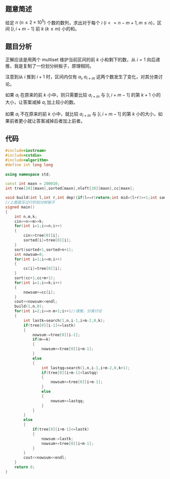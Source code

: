 ## 题意简述
给定 $n\ (n\leq2\times10^5)$ 个数的数列，求出对于每个 $i\ (i<=n-m+1,m\leq n)$，区间 $[i,i+m-1]$ 前 $k\ (k\leq m)$ 小的和。

## 题目分析
正解应该是用两个 multiset 维护当前区间的前 $k$ 小和剩下的数，从 $i=1$ 向后递推，我是复制了一份划分树板子，原理相同。

注意到从 $i$ 推到 $i+1$ 时，区间内仅有 $a_i,a_{i+m}$ 这两个数发生了变化，对其分类讨论。

如果 $a_i$ 在原来的前 $k$ 小中，则只需要比较 $a_{i+m}$ 与 $[i,i+m-1]$ 的第 $k+1$ 小的大小，让答案减掉 $a_i$ 加上较小的数。

如果 $a_i$ 不在原来的前 $k$ 小中，就比较 $a_{i+m}$ 与 $[i,i+m-1]$ 的第 $k$ 小的大小，如果前者更小就让答案减掉后者加上前者。

## 代码
```cpp
#include<iostream>
#include<cstdio>
#include<algorithm> 
#define int long long
 
using namespace std;
 
const int maxn = 200010;
int tree[20][maxn],sorted[maxn],nleft[20][maxn],cc[maxn];

void build(int l,int r,int dep){if(l==r)return;int mid=(l+r)>>1;int same=mid-l+1;int smid=sorted[mid];for(int i=l;i<=r;i++){if(tree[dep][i]<smid){same--;}}int lpos=l,rpos=mid+1;for(int i=l;i<=r;i++){nleft[dep][i]=(i==l)?0:nleft[dep][i-1];if(tree[dep][i]<smid||tree[dep][i]==smid&&same>0){tree[dep+1][lpos++]=tree[dep][i];nleft[dep][i]++;if(tree[dep][i]==smid){same--;}}else{tree[dep+1][rpos++]=tree[dep][i];}}build(l,mid,dep+1);build(mid+1,r,dep+1);}int search(int L,int R,int l,int r,int dep,int k){if(L==R){return tree[dep][R];}int mid=(L+R)>>1;int ly=(l==L)?0:nleft[dep][l-1];int cnt=nleft[dep][r]-ly;if(k<=cnt){int newl=L+ly;int newr=L+nleft[dep][r]-1;return search(L,mid,newl,newr,dep+1,k);}else{int newl=mid+1+(l-L-ly);int newr=newl+r-l-cnt;return search(mid+1,R,newl,newr,dep+1,k-cnt);}}
//上面是压过行的划分树板子
signed main()
{
	int n,m,k;
	cin>>n>>m>>k;
    for(int i=1;i<=n;i++)
    {
    	cin>>tree[0][i];
       	sorted[i]=tree[0][i];
    }
    sort(sorted+1,sorted+n+1);
    int nowsum=0;
    for(int i=1;i<=m;i++)
    {
    	cc[i]=tree[0][i];
    }
    sort(cc+1,cc+m+1);
    for(int i=1;i<=k;i++)
    {
    	nowsum+=cc[i];
    }
    cout<<nowsum<<endl;
    build(1,n,0);
    for(int i=2;i<=n-m+1;i++)//递推，分类讨论
    {
     	int lastk=search(1,n,i-1,i+m-2,0,k);
     	if(tree[0][i-1]<=lastk)
     	{
     		nowsum-=tree[0][i-1];
     		if(m==k)
     		{
     			nowsum+=tree[0][i+m-1];
     		}
     		else
     		{
     			int lastqq=search(1,n,i-1,i+m-2,0,k+1);
     			if(tree[0][i+m-1]<lastqq)
     			{
     				nowsum+=tree[0][i+m-1];
     			}
     			else
     			{
     				nowsum+=lastqq;
     			}
     		}
     	}
     	else
     	{
     		if(tree[0][i+m-1]<=lastk)
     		{
     			nowsum-=lastk;
     			nowsum+=tree[0][i+m-1];
     		}
     	}
       	cout<<nowsum<<endl;
    }
	return 0;
}
```

